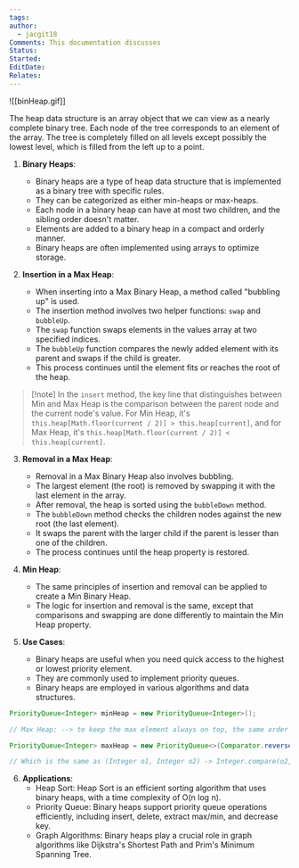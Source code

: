 ```yaml
---
tags: 
author:
  - jacgit18
Comments: This documentation discusses
Status: 
Started: 
EditDate: 
Relates:
---
```

![[binHeap.gif]]

The heap data structure is an array object that we can view as a nearly complete binary tree. Each node of the tree corresponds to an element of the array. The tree is completely filled on all levels except possibly the lowest level, which is filled from the left up to a point.  

1. **Binary Heaps**:
   - Binary heaps are a type of heap data structure that is implemented as a binary tree with specific rules.
   - They can be categorized as either min-heaps or max-heaps.
   -  Each node in a binary heap can have at most two children, and the sibling order doesn't matter.
   - Elements are added to a binary heap in a compact and orderly manner.
   - Binary heaps are often implemented using arrays to optimize storage.

2. **Insertion in a Max Heap**:
   - When inserting into a Max Binary Heap, a method called "bubbling up" is used.
   - The insertion method involves two helper functions: `swap` and `bubbleUp`.
   - The `swap` function swaps elements in the values array at two specified indices.
   - The `bubbleUp` function compares the newly added element with its parent and swaps if the child is greater.
   - This process continues until the element fits or reaches the root of the heap.

>[!note] In the `insert` method, the key line that distinguishes between Min and Max Heap is the comparison between the parent node and the current node's value. For Min Heap, it's `this.heap[Math.floor(current / 2)] > this.heap[current]`, and for Max Heap, it's `this.heap[Math.floor(current / 2)] < this.heap[current]`.

3. **Removal in a Max Heap**:
   - Removal in a Max Binary Heap also involves bubbling.
   - The largest element (the root) is removed by swapping it with the last element in the array.
   - After removal, the heap is sorted using the `bubbleDown` method.
   - The `bubbleDown` method checks the children nodes against the new root (the last element).
   - It swaps the parent with the larger child if the parent is lesser than one of the children.
   - The process continues until the heap property is restored.

4. **Min Heap**:
   - The same principles of insertion and removal can be applied to create a Min Binary Heap.
   - The logic for insertion and removal is the same, except that comparisons and swapping are done differently to maintain the Min Heap property.


5. **Use Cases**:
   - Binary heaps are useful when you need quick access to the highest or lowest priority element.
   - They are commonly used to implement priority queues.
   - Binary heaps are employed in various algorithms and data structures.

```java
PriorityQueue<Integer> minHeap = new PriorityQueue<Integer>(); 

// Max Heap: --> to keep the max element always on top, the same order as above. 

PriorityQueue<Integer> maxHeap = new PriorityQueue<>(Comparator.reverseOrder()); 

// Which is the same as (Integer o1, Integer o2) -> Integer.compare(o2, o1) or - Integer.compare(o1, o2) as suggested from other answers. 
```


6. **Applications**:
   - Heap Sort: Heap Sort is an efficient sorting algorithm that uses binary heaps, with a time complexity of O(n log n).
   - Priority Queue: Binary heaps support priority queue operations efficiently, including insert, delete, extract max/min, and decrease key.
   - Graph Algorithms: Binary heaps play a crucial role in graph algorithms like Dijkstra's Shortest Path and Prim's Minimum Spanning Tree.



